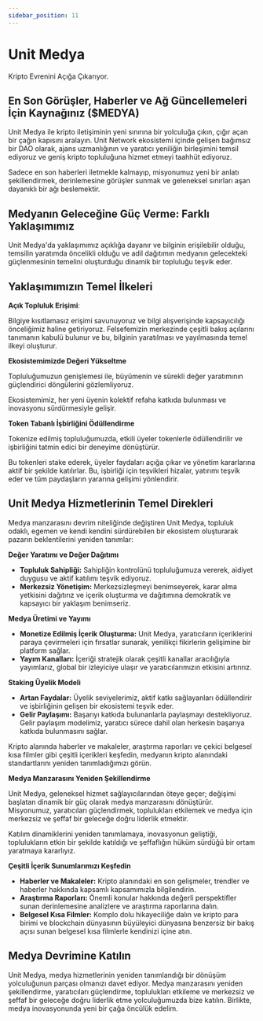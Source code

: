 ```yaml
---
sidebar_position: 11
---
```


# Unit Medya

Kripto Evrenini Açığa Çıkarıyor.

## En Son Görüşler, Haberler ve Ağ Güncellemeleri İçin Kaynağınız ($MEDYA)

Unit Medya ile kripto iletişiminin yeni sınırına bir yolculuğa çıkın, çığır açan bir çağın kapısını aralayın. Unit Network ekosistemi içinde gelişen bağımsız bir DAO olarak, ajans uzmanlığının ve yaratıcı yeniliğin birleşimini temsil ediyoruz ve geniş kripto topluluğuna hizmet etmeyi taahhüt ediyoruz.

Sadece en son haberleri iletmekle kalmayıp, misyonumuz yeni bir anlatı şekillendirmek, derinlemesine görüşler sunmak ve geleneksel sınırları aşan dayanıklı bir ağı beslemektir.

## Medyanın Geleceğine Güç Verme: Farklı Yaklaşımımız

Unit Medya'da yaklaşımımız açıklığa dayanır ve bilginin erişilebilir olduğu, temsilin yaratımda öncelikli olduğu ve adil dağıtımın medyanın gelecekteki güçlenmesinin temelini oluşturduğu dinamik bir topluluğu teşvik eder.

## Yaklaşımımızın Temel İlkeleri

**Açık Topluluk Erişimi**:

Bilgiye kısıtlamasız erişimi savunuyoruz ve bilgi alışverişinde kapsayıcılığı önceliğimiz haline getiriyoruz. Felsefemizin merkezinde çeşitli bakış açılarını tanımanın kabulü bulunur ve bu, bilginin yaratılması ve yayılmasında temel ilkeyi oluşturur.

**Ekosistemimizde Değeri Yükseltme**

Topluluğumuzun genişlemesi ile, büyümenin ve sürekli değer yaratımının güçlendirici döngülerini gözlemliyoruz.

Ekosistemimiz, her yeni üyenin kolektif refaha katkıda bulunması ve inovasyonu sürdürmesiyle gelişir.

**Token Tabanlı İşbirliğini Ödüllendirme**

Tokenize edilmiş topluluğumuzda, etkili üyeler tokenlerle ödüllendirilir ve işbirliğini tatmin edici bir deneyime dönüştürür.

Bu tokenleri stake ederek, üyeler faydaları açığa çıkar ve yönetim kararlarına aktif bir şekilde katılırlar. Bu, işbirliği için teşvikleri hizalar, yatırımı teşvik eder ve tüm paydaşların yararına gelişimi yönlendirir.

## Unit Medya Hizmetlerinin Temel Direkleri

Medya manzarasını devrim niteliğinde değiştiren Unit Medya, topluluk odaklı, egemen ve kendi kendini sürdürebilen bir ekosistem oluşturarak pazarın beklentilerini yeniden tanımlar:

**Değer Yaratımı ve Değer Dağıtımı**

- **Topluluk Sahipliği:** Sahipliğin kontrolünü topluluğumuza vererek, aidiyet duygusu ve aktif katılımı teşvik ediyoruz.
- **Merkezsiz Yönetişim:** Merkezsizleşmeyi benimseyerek, karar alma yetkisini dağıtırız ve içerik oluşturma ve dağıtımına demokratik ve kapsayıcı bir yaklaşım benimseriz.

**Medya Üretimi ve Yayımı**

- **Monetize Edilmiş İçerik Oluşturma:** Unit Medya, yaratıcıların içeriklerini paraya çevirmeleri için fırsatlar sunarak, yenilikçi fikirlerin gelişimine bir platform sağlar.
- **Yayım Kanalları:** İçeriği stratejik olarak çeşitli kanallar aracılığıyla yayımlarız, global bir izleyiciye ulaşır ve yaratıcılarımızın etkisini artırırız.

**Staking Üyelik Modeli**

- **Artan Faydalar:** Üyelik seviyelerimiz, aktif katkı sağlayanları ödüllendirir ve işbirliğinin gelişen bir ekosistemi teşvik eder.
- **Gelir Paylaşımı:** Başarıyı katkıda bulunanlarla paylaşmayı destekliyoruz. Gelir paylaşım modelimiz, yaratıcı sürece dahil olan herkesin başarıya katkıda bulunmasını sağlar.

Kripto alanında haberler ve makaleler, araştırma raporları ve çekici belgesel kısa filmler gibi çeşitli içerikleri keşfedin, medyanın kripto alanındaki standartlarını yeniden tanımladığımızı görün.

**Medya Manzarasını Yeniden Şekillendirme**

Unit Medya, geleneksel hizmet sağlayıcılarından öteye geçer; değişimi başlatan dinamik bir güç olarak medya manzarasını dönüştürür. Misyonumuz, yaratıcıları güçlendirmek, toplulukları etkilemek ve medya için merkezsiz ve şeffaf bir geleceğe doğru liderlik etmektir.

Katılım dinamiklerini yeniden tanımlamaya, inovasyonun geliştiği, toplulukların etkin bir şekilde katıldığı ve şeffaflığın hüküm sürdüğü bir ortam yaratmaya kararlıyız.

**Çeşitli İçerik Sunumlarımızı Keşfedin**

- **Haberler ve Makaleler:** Kripto alanındaki en son gelişmeler, trendler ve haberler hakkında kapsamlı kapsamımızla bilgilendirin.
- **Araştırma Raporları:** Önemli konular hakkında değerli perspektifler sunan derinlemesine analizlere ve araştırma raporlarına dalın.
- **Belgesel Kısa Filmler:** Komplo dolu hikayeciliğe dalın ve kripto para birimi ve blockchain dünyasının büyüleyici dünyasına benzersiz bir bakış açısı sunan belgesel kısa filmlerle kendinizi içine atın.

## Medya Devrimine Katılın

Unit Medya, medya hizmetlerinin yeniden tanımlandığı bir dönüşüm yolculuğunun parçası olmanızı davet ediyor. Medya manzarasını yeniden şekillendirme, yaratıcıları güçlendirme, toplulukları etkileme ve merkezsiz ve şeffaf bir geleceğe doğru liderlik etme yolculuğumuzda bize katılın. Birlikte, medya inovasyonunda yeni bir çağa öncülük edelim.
